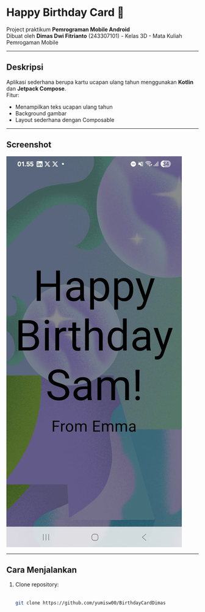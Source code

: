 # Happy Birthday Card 🎂

Project praktikum **Pemrograman Mobile Android**  
Dibuat oleh **Dimas Dwi Fitrianto** (243307101) - Kelas 3D - Mata Kuliah Pemrogaman Mobile

---

## Deskripsi
Aplikasi sederhana berupa kartu ucapan ulang tahun menggunakan **Kotlin** dan **Jetpack Compose**.  
Fitur:
- Menampilkan teks ucapan ulang tahun
- Background gambar
- Layout sederhana dengan Composable

---

## Screenshot

![Tampilan Aplikasi](images/tampilan.jpeg)

---

## Cara Menjalankan
1. Clone repository:
   ```bash

   git clone https://github.com/yumisw00/BirthdayCardDimas
